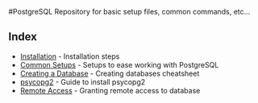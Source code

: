 #PostgreSQL
Repository for basic setup files, common commands, etc...

## Index
* [Installation](installation.md) - Installation steps
* [Common Setups](common_setups.md) - Setups to ease working with PostgreSQL
* [Creating a Database](creating_database.md) - Creating databases cheatsheet
* [psycopg2](psycopg2.md) - Guide to install psycopg2
* [Remote Access](remote_access.md) - Granting remote access to database
